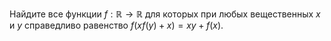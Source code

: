Найдите все функции $f : \mathbb{R} \to \mathbb{R}$ для которых при любых вещественных $x$ и $y$ справедливо равенство $f(xf(y)+x)=xy+f(x)$.